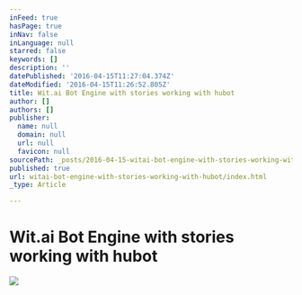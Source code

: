 ```yaml
---
inFeed: true
hasPage: true
inNav: false
inLanguage: null
starred: false
keywords: []
description: ''
datePublished: '2016-04-15T11:27:04.374Z'
dateModified: '2016-04-15T11:26:52.805Z'
title: Wit.ai Bot Engine with stories working with hubot
author: []
authors: []
publisher:
  name: null
  domain: null
  url: null
  favicon: null
sourcePath: _posts/2016-04-15-witai-bot-engine-with-stories-working-with-hubot.md
published: true
url: witai-bot-engine-with-stories-working-with-hubot/index.html
_type: Article

---
```

# Wit.ai Bot Engine with stories working with hubot
![](https://the-grid-user-content.s3-us-west-2.amazonaws.com/7660d208-3feb-4d2a-977a-41e2e9dd5e0f.jpg)